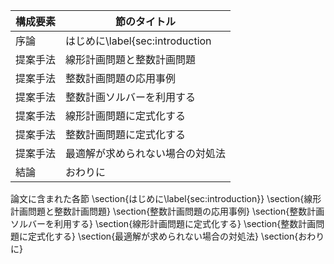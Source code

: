 構成要素 | 節のタイトル
 --- | --- 
序論 | はじめに\label{sec:introduction
提案手法 | 線形計画問題と整数計画問題
提案手法 | 整数計画問題の応用事例
提案手法 | 整数計画ソルバーを利用する
提案手法 | 線形計画問題に定式化する
提案手法 | 整数計画問題に定式化する
提案手法 | 最適解が求められない場合の対処法
結論 | おわりに

論文に含まれた各節
\section{はじめに\label{sec:introduction}}
\section{線形計画問題と整数計画問題}
\section{整数計画問題の応用事例}
\section{整数計画ソルバーを利用する}
\section{線形計画問題に定式化する}
\section{整数計画問題に定式化する}
\section{最適解が求められない場合の対処法}
\section{おわりに}
